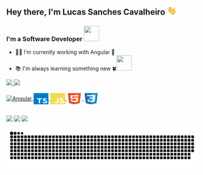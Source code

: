 ##  Hey there, I'm Lucas Sanches Cavalheiro <img src="https://github.com/LeonardoYz/LeonardoYz/blob/main/assets/Hi.gif" width="25"/>

### I'm a Software Developer <img src="https://c.tenor.com/ojNACfrYG5AAAAAM/nerd-spongebob.gif" width="40px" height="40px"/>

- 👨‍💻 I’m currently working with Angular 🤖
- 📚 I'm always learning something new 🍀<img src="https://miro.medium.com/max/1000/1*OQXIhH0Z6Uu3M927atn7lw.gif" width="40px" height="40px"/>

 <div>
  <a href="https://www.linkedin.com/in/lucas-sanches-cavalheiro-4b178613a/">
  <img height="180em" src="https://github-readme-stats.vercel.app/api?username=LukyEnd&show_icons=true&theme=radical&include_all_commits=true&count_private=true"/>
  <img height="180em" src="https://github-readme-stats.vercel.app/api/top-langs/?username=LukyEnd&layout=compact&langs_count=7&theme=radical"/>
</div>
  
<div style="display: inline_block"><br>
  <img align="center" alt="Angular" height="40" width="40" src="https://raw.githubusercontent.com/angular/angular/master/aio/src/assets/images/logos/angular/angular.png" />
  <img align="center" alt="Ts" height="30" width="40" src="https://raw.githubusercontent.com/devicons/devicon/master/icons/typescript/typescript-plain.svg">
  <img align="center" alt="Js" height="30" width="40" src="https://raw.githubusercontent.com/devicons/devicon/master/icons/javascript/javascript-plain.svg">
  <img align="center" alt="HTML" height="30" width="40" src="https://raw.githubusercontent.com/devicons/devicon/master/icons/html5/html5-original.svg">
  <img align="center" alt="CSS" height="30" width="40" src="https://raw.githubusercontent.com/devicons/devicon/master/icons/css3/css3-original.svg">
</div>
  
  ##
  
<div> 
 	<a href="https://www.facebook.com/sanchesluka/" target="_blank"><img src="https://img.shields.io/badge/Facebook-1877F2?style=for-the-badge&logo=facebook&logoColor=white" target="_blank"></a>
  <a href = "sanchesluka31@gmail.com"><img src="https://img.shields.io/badge/Gmail-D14836?style=for-the-badge&logo=gmail&logoColor=white" target="_blank"></a>
  <a href="https://www.linkedin.com/in/lucas-sanches-cavalheiro-4b178613a/" target="_blank"><img src="https://img.shields.io/badge/-LinkedIn-%230077B5?style=for-the-badge&logo=linkedin&logoColor=white" target="_blank"></a> 
 
 ![Snake animation](https://github.com/Eliton-Dioni/Eliton-Dioni/blob/output/github-contribution-grid-snake.svg)
</div>
